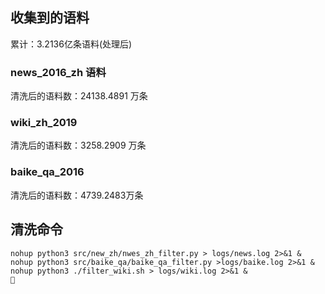 ## 收集到的语料

累计：3.2136亿条语料(处理后)

### news_2016_zh 语料

清洗后的语料数：24138.4891 万条

### wiki_zh_2019

清洗后的语料数：3258.2909 万条

### baike_qa_2016

清洗后的语料数：4739.2483万条

## 清洗命令

```buildoutcfg
nohup python3 src/new_zh/nwes_zh_filter.py > logs/news.log 2>&1 & 
nohup python3 src/baike_qa/baike_qa_filter.py >logs/baike.log 2>&1 & 
nohup python3 ./filter_wiki.sh > logs/wiki.log 2>&1 &

```
